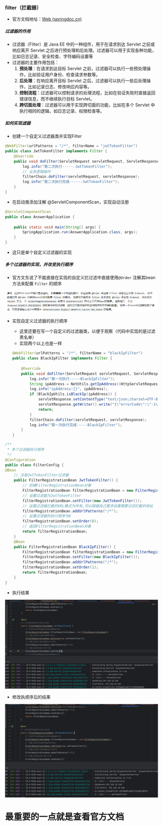 ###  filter（拦截器）

- 官方文档地址：[Web (springdoc.cn)](https://springdoc.cn/spring-boot/web.html#web.servlet.embedded-container)

##### 过滤器的作用

- 过滤器（Filter）是 Java EE 中的一种组件，用于在请求到达 Servlet 之前或响应离开 Servlet 之后进行预处理和后处理。过滤器可以用于实现各种功能，比如日志记录、安全检查、字符编码设置等
- 过滤器的主要作用包括：
  1. **预处理**：在请求到达目标 Servlet 之前，过滤器可以执行一些预处理操作，比如验证用户身份、检查请求参数等。
  2. **后处理**：在响应离开目标 Servlet 之后，过滤器可以执行一些后处理操作，比如记录日志、修改响应内容等。
  3. **控制流程**：过滤器可以控制请求的处理流程，比如在验证失败时直接返回错误信息，而不继续执行目标 Servlet。
  4. **跨切面处理**：过滤器可以用于实现跨切面的功能，比如在多个 Servlet 中执行相同的逻辑，如日志记录、权限检查等。

##### 如何实现滤器

- 创建一个自定义过滤器类并实现Filter

```java
@WebFilter(urlPatterns = "/*", filterName = "jwtTokenFilter")
public class JwtTokenFilter implements Filter {
    @Override
    public void doFilter(ServletRequest servletRequest, ServletResponse servletResponse, FilterChain filterChain) throws IOException, ServletException {
        log.info("第二次执行------JwtTokenFilter");
        // 业务逻辑操作
        filterChain.doFilter(servletRequest, servletResponse);
        log.info("第二次执行完成------JwtTokenFilter");
    }
}
```

- 在启动类添加注解 @ServletComponentScan，实现自动注册

``` java
@ServletComponentScan
public class AnswerApplication {

    public static void main(String[] args) {
        SpringApplication.run(AnswerApplication.class, args);
    }
}
```

- 这只是单个自定义过滤器的实现

##### 多个过滤器的实现，并改变执行顺序

- 官方文东说了不能直接在实现的自定义拦过滤中直接使用`@Order` 注解其bean方法来配置 `Filter` 的顺序

![image-20240914180322592](assets/image-20240914180322592.png)

- 实现自定义过滤器的执行顺序

  - 这里还要在写一个自定义的过滤器类，以便于观察（代码中实现的是过滤黑名单）
  - 实现两个以上也是一样

  ```java
  @WebFilter(urlPatterns = "/*", filterName = "blackIpFilter")
  public class BlackIpFilter implements Filter {
  
      @Override
      public void doFilter(ServletRequest servletRequest, ServletResponse servletResponse, FilterChain filterChain) throws IOException, ServletException {
          log.info("第一次执行-----BlackIpFilter");
          String ipAddress = NetUtils.getIpAddress((HttpServletRequest) servletRequest);
          log.info("ipAddress:{}", ipAddress);
          if (BlackIpUtils.isBlackIp(ipAddress)) {
              servletResponse.setContentType("text/json;charset=UTF-8");
              servletResponse.getWriter().write("{\"errorCode\":\"-1\",\"errorMsg\":\"黑名单IP，禁止访问\"}");
              return;
          }
          filterChain.doFilter(servletRequest, servletResponse);
          log.info("第一次执行完成-----BlackIpFilter");
      }
  }
  ```

```java
/**
 * 多个过滤器执行顺序
 */
@Configuration
public class FilterConfig {    
@Bean
    // 注册JwtTokenFilter过滤器
    public FilterRegistrationBean JwtTokenFilter() {
        // 创建FilterRegistrationBean对象
        FilterRegistrationBean filterRegistrationBean = new FilterRegistrationBean();
        // 设置过滤器为JwtTokenFilter
        filterRegistrationBean.setFilter(new JwtTokenFilter());
        // 设置过滤器拦截的URL模式为所有,可以根据自己需求设置需要过滤拦截的地址
        filterRegistrationBean.addUrlPatterns("/*");
        // 设置过滤器的执行顺序为0
        filterRegistrationBean.setOrder(0);
        // 返回FilterRegistrationBean对象
        return filterRegistrationBean;
    }
    @Bean
    public FilterRegistrationBean BlackIpFilter() {
        FilterRegistrationBean filterRegistrationBean = new FilterRegistrationBean();
        filterRegistrationBean.setFilter(new BlackIpFilter());
        filterRegistrationBean.addUrlPatterns("/*");
        filterRegistrationBean.setOrder(1);
        return filterRegistrationBean;
    }
}
```

- 执行结果

![image-20240914181337499](assets/image-20240914181337499.png)

- 修改执顺序后的结果

![image-20240914181222535](assets/image-20240914181222535.png)





# 最重要的一点就是查看官方文档